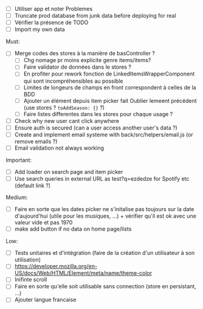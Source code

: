 - [ ] Utiliser app et noter Problemes
- [ ] Truncate prod database from junk data before deploying for real
- [ ] Vérifier la présence de TODO
- [ ] Import my own data

Must:
- [ ] Merge codes des stores à la manière de basController ?
  - [ ] Chg nomage pr moins explicite genre items/items?
  - [ ] Faire validator de données dans le stores ?
  - [ ] En profiter pour rework fonction de LinkedItemsWrapperComponent qui sont incompréhensibles au possible
  - [ ] Limites de longeurs de champs en front correspondent à celles de la BDD
  - [ ] Ajouter un élément depuis item picker fait Oublier lemeent précédent (use stores ? `toAddSeason: {}` ?)
  - [ ] Faire listes differentes dans les stores pour chaque usage ?
- [ ] Check why new user cant click anywhere
- [ ] Ensure auth is secured (can a user access another user's data ?)
- [ ] Create and implement email systeme with back/src/helpers/email.js (or remove emails ?)
- [ ] Email validation not always working

Important:
- [ ] Add loader on search page and item picker
- [ ] Use search queries in external URL as test?q=ezdedze for Spotify etc (default link ?)

Medium:
- [ ] Faire en sorte que les dates picker ne s'initalise pas toujours sur la date d'aujourd'hui (utile pour les musiques, …) + vérifier qu'il est ok avec une valeur vide et pas 1970
- [ ] make add button if no data on home page/lists

Low:
- [ ] Tests unitaires et d'intégration (faire de la création d'un utilisateur à son utilisation)
- [ ] https://developer.mozilla.org/en-US/docs/Web/HTML/Element/meta/name/theme-color
- [ ] Inifinte scroll
- [ ] Faire en sorte qu'elle soit utilisable sans connection (store en persistant, ...)
- [ ] Ajouter langue francaise